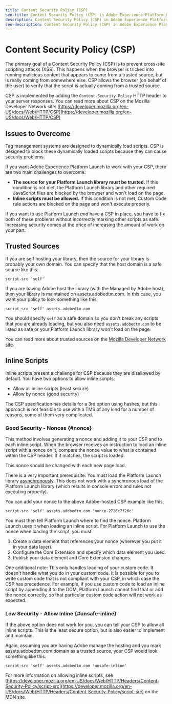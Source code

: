 ```yaml
---
title: Content Security Policy (CSP)
seo-title: Content Security Policy (CSP) in Adobe Experience Platform Launch
description: Content Security Policy (CSP) in Adobe Experience Platform Launch
seo-description: Content Security Policy (CSP) in Adobe Experience Platform Launch
---
```


# Content Security Policy (CSP)

The primary goal of a Content Security Policy (CSP) is to prevent cross-site scripting attacks (XSS). This happens when the browser is tricked into running malicious content that appears to come from a trusted source, but is really coming from somewhere else. CSP allows the browser (on behalf of the user) to verify that the script is actually coming from a trusted source.

CSP is implemented by adding the `Content-Security-Policy` HTTP header to your server responses. You can read more about CSP on the Mozilla Developer Network site: [https://developer.mozilla.org/en-US/docs/Web/HTTP/CSP](https://developer.mozilla.org/en-US/docs/Web/HTTP/CSP)

## Issues to Overcome

Tag management systems are designed to dynamically load scripts. CSP is designed to block these dynamically loaded scripts because they can cause security problems.

If you want Adobe Experience Platform Launch to work with your CSP, there are two main challenges to overcome:

* **The source for your Platform Launch library must be trusted.** If this condition is not met, the Platform Launch library and other required JavaScript files are blocked by the browser and won't load on the page.
* **Inline scripts must be allowed.** If this condition is not met, Custom Code rule actions are blocked on the page and won't execute properly.

If you want to use Platform Launch _and_ have a CSP in place, you have to fix both of these problems without incorrectly marking other scripts as safe. Increasing security comes at the price of increasing the amount of work on your part.

## Trusted Sources

If you are self hosting your library, then the source for your library is probably your own domain. You can specify that the host domain is a safe source like this:

`script-src 'self'`

If you are having Adobe host the library (with the Managed by Adobe host), then your library is maintained on assets.adobedtm.com. In this case, you want your policy to look something like this:

`script-src 'self' assets.adobedtm.com`

You should specify `self` as a safe domain so you don't break any scripts that you are already loading, but you also need `assets.adobedtm.com` to be listed as safe or your Platform Launch library won't load on the page.

You can read more about trusted sources on the [Mozilla Developer Network site](https://developer.mozilla.org/en-US/docs/Web/HTTP/CSP).

## Inline Scripts

Inline scripts present a challenge for CSP because they are disallowed by default. You have two options to allow inline scripts:

* Allow all inline scripts (least secure)
* Allow by nonce (good security)

The CSP specification has details for a 3rd option using hashes, but this approach is not feasible to use with a TMS of any kind for a number of reasons, some of them very complicated.

### Good Security - Nonces {#nonce}

This method involves generating a nonce and adding it to your CSP and to each inline script. When the browser receives an instruction to load an inline script with a nonce on it, compare the nonce value to what is contained within the CSP header. If it matches, the script is loaded.

This nonce should be changed with each new page load.

There is a very important prerequisite: You must load the Platform Launch library [asynchronously](https://docs.adobe.com/content/help/en/launch/using/reference/client-side-info/asynchronous-deployment.html). This does not work with a synchronous load of the Platform Launch library (which results in console errors and rules not executing properly).

You can add your nonce to the above Adobe-hosted CSP example like this:

`script-src 'self' assets.adobedtm.com 'nonce-2726c7f26c'`

You must then tell Platform Launch where to find the nonce. Platform Launch uses it when loading an inline script. For Platform Launch to use the nonce when loading the script, you must:

1. Create a data element that references your nonce (wherever you put it in your data layer).
2. Configure the Core Extension and specify which data element you used.
3. Publish your data element and Core Extension changes.

One additional note: This only handles loading of your custom code. It doesn't handle what you do in your custom code. It is possible for you to write custom code that is not compliant with your CSP, in which case the CSP has precedence. For example, if you use custom code to load an inline script by appending it to the DOM, Platform Launch cannot find that or add the nonce correctly, so that particular custom code action will not work as expected.

### Low Security - Allow Inline {#unsafe-inline}

If the above option does not work for you, you can tell your CSP to allow all inline scripts. This is the least secure option, but is also easier to implement and maintain.

Again, assuming you are having Adobe manage the hosting and you mark assets.adobedtm.com domain as a trusted source, your CSP would look something like this:

`script-src 'self' assets.adobedtm.com 'unsafe-inline'`

For more information on allowing inline scripts, see [https://developer.mozilla.org/en-US/docs/Web/HTTP/Headers/Content-Security-Policy/script-src](https://developer.mozilla.org/en-US/docs/Web/HTTP/Headers/Content-Security-Policy/script-src) on the MDN site.
